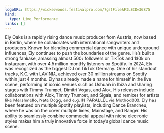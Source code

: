 ```yaml
---
logoURL: https://wickedwoods.festivalpro.com/?getFile&FILEID=36875
kind:
  type: Live Performance
links: []
---
```

Ely Oaks is a rapidly rising dance music producer from Austria, now based in Berlin, where he collaborates with international songwriters and producers. Known for blending commercial dance with unique underground influences, Ely continues to push the boundaries of the genre. He’s built a strong fanbase, amassing almost 500k followers on TikTok and 180k on Instagram, with over 4.5 million monthly listeners on Spotify. In 2024, Ely was recognized as the biggest DJ on TikTok Germany. One of his standout tracks, K.O. with LAVINIA, achieved over 30 million streams on Spotify within just 4 months. Ely has already made a name for himself in the live scene, performing at iconic venues such as Ushuaïa in Ibiza and sharing stages with Timmy Trumpet, Dimitri Vegas, and Alok. His releases include collaborations with Alok, Timmy Trumpet, and Sigala, and remixes for artists like Marshmello, Nate Dogg, and e.g. IN PARALLEL via Method808. Ely has been featured on multiple Spotify playlists, including Dance Brandneu, where he was on the cover multiple times, Mainstage, and Banger. His ability to seamlessly combine commercial appeal with niche electronic styles makes him a truly innovative force in today’s global dance music scene.